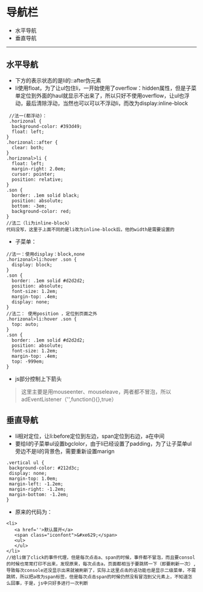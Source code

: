 # 导航栏
* 水平导航
* 垂直导航

---
## 水平导航
* 下方的表示状态的是li的::after伪元素
* li使用float，为了让ul包住li，一开始使用了overflow：hidden属性，但是子菜单定位到外面的haul就显示不出来了，所以只好不使用overflow，让ul也浮动，最后清除浮动，当然也可以可以不浮动li，而改为display:inline-block
```
 //法一(都浮动)：
 .horizonal {
  background-color: #393d49;
  float: left;
}
.horizonal::after {
  clear: both;
}
.horizonal>li {
  float: left;
  margin-right: 2.0em;
  cursor: pointer;
  position: relative;
}
.son {
  border: .1em solid black;
  position: absolute;
  bottom: -3em;
  background-color: red;
}
//法二（li为inline-block）
代码没写，这里于上面不同的是li改为inline-block后，他的width是需要设置的
```
* 子菜单：
```
//法一：使用display：block,none
.horizonal>li:hover .son {
  display: block;
}
.son {
  border: .1em solid #d2d2d2;
  position: absolute;
  font-size: 1.2em;
  margin-top: .4em;
  display: none;
}
//法二： 使用position ，定位到页面之外
.horizonal>li:hover .son {
  top: auto;
}
.son {
  border: .1em solid #d2d2d2;
  position: absolute;
  font-size: 1.2em;
  margin-top: .4em;
  top: -999em;
}
```
* js部分控制上下箭头

>这里主要是用mouseenter、mouseleave，两者都不冒泡，所以adEventListener（'',function(){},true）

## 垂直导航
* li相对定位，让li:before定位到左边，span定位到右边，a在中间
* 要给li的子菜单ul设置bgclolor，由于li已经设置了padding，为了让子菜单ul旁边不是li的背景色，需要重新设置marign

 ```
 .vertical ul {
  background-color: #212d3c;
  display: none;
  margin-top: 1.0em;
  margin-left: -1.2em;
  margin-right: -1.2em;
  margin-bottom: -1.2em;
}
 ```

* 原来的代码为：

 ```
<li>
    <a href=''>默认展开</a>
    <span class="iconfont">&#xe629;</span>
    <ul>
    </ul> 
</li>
//给li做了click的事件代理，但是每次点击a、span的时候，事件都不冒泡，而且要consol的时候也常常打印不出来，发现原来，每次点击a，页面都相当于要跳转一下（即要刷新一次）,导致每次console还没显示出来就被刷新了，实际上这里点击的话功能也是显示二级菜单，不需跳转，所以把a改为span标签，但是每次点击span的时候仍然没有冒泡到父元素上，不知道怎么回事，于是，js中只好多进行一次判断
```